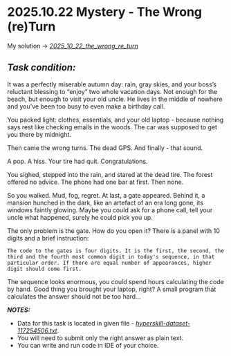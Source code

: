 # 2025.10.22 Mystery - The Wrong (re)Turn

My solution -> *[2025_10_22_the_wrong_re_turn](2025_10_22_the_wrong_re_turn.py)*

## **_Task condition:_**

It was a perfectly miserable autumn day: rain, gray skies, and your boss’s reluctant blessing to “enjoy” two whole vacation days. Not enough for the beach, but enough to visit your old uncle. He lives in the middle of nowhere and you've been too busy to even make a birthday call.

You packed light: clothes, essentials, and your old laptop - because nothing says rest like checking emails in the woods. The car was supposed to get you there by midnight.

Then came the wrong turns. The dead GPS. And finally - that sound.

A pop. A hiss. Your tire had quit. Congratulations.

You sighed, stepped into the rain, and stared at the dead tire. The forest offered no advice. The phone had one bar at first. Then none.

So you walked. Mud, fog, regret. At last, a gate appeared. Behind it, a mansion hunched in the dark, like an artefact of an era long gone, its windows faintly glowing. Maybe you could ask for a phone call, tell your uncle what happened, surely he could pick you up.

The only problem is the gate. How do you open it? There is a panel with 10 digits and a brief instruction:

```
The code to the gates is four digits. It is the first, the second, the third and the fourth most common digit in today's sequence, in that particular order. If there are equal number of appearances, higher digit should come first.
```

The sequence looks enormous, you could spend hours calculating the code by hand. Good thing you brought your laptop, right? A small program that calculates the answer should not be too hard...

**_NOTES:_**

- Data for this task is located in given file - *[hyperskill-dataset-117254506.txt](hyperskill-dataset-117254506.txt)*.
- You will need to submit only the right answer as plain text.
- You can write and run code in IDE of your choice.

#

<br />